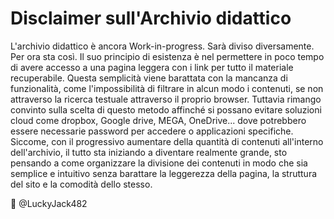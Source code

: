 # Disclaimer sull'Archivio didattico
L'archivio didattico è ancora Work-in-progress. Sarà diviso diversamente. Per ora sta così. Il suo principio di esistenza è nel permettere in poco tempo di avere accesso a una pagina leggera con i link per tutto il materiale recuperabile. Questa semplicità viene barattata con la mancanza di funzionalità, come l'impossibilità di filtrare in alcun modo i contenuti, se non attraverso la ricerca testuale attraverso il proprio browser. Tuttavia rimango convinto sulla scelta di questo metodo affinché si possano evitare soluzioni cloud come dropbox, Google drive, MEGA, OneDrive... dove potrebbero essere necessarie password per accedere o applicazioni specifiche. Siccome, con il progressivo aumentare della quantità di contenuti all'interno dell'archivio, il tutto sta iniziando a diventare realmente grande, sto pensando a come organizzare la divisione dei contenuti in modo che sia semplice e intuitivo senza barattare la leggerezza della pagina, la struttura del sito e la comodità dello stesso.

:kiss: @LuckyJack482
